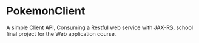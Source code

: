 # PokemonClient
A simple Client API, Consuming a Restful web service with JAX-RS, 
  school final project for the Web application course.
